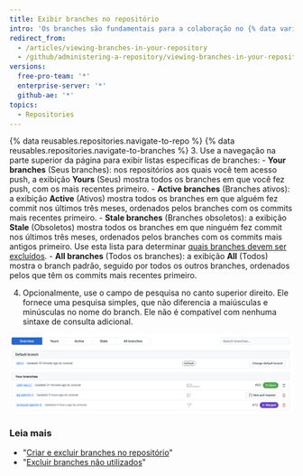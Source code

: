 ```yaml
---
title: Exibir branches no repositório
intro: 'Os branches são fundamentais para a colaboração no {% data variables.product.product_name %}, e a melhor maneira de exibi-los é a página de branches.'
redirect_from:
  - /articles/viewing-branches-in-your-repository
  - /github/administering-a-repository/viewing-branches-in-your-repository
versions:
  free-pro-team: '*'
  enterprise-server: '*'
  github-ae: '*'
topics:
  - Repositories
---
```


{% data reusables.repositories.navigate-to-repo %}
{% data reusables.repositories.navigate-to-branches %}
3. Use a navegação na parte superior da página para exibir listas específicas de branches:
    - **Your branches** (Seus branches): nos repositórios aos quais você tem acesso push, a exibição **Yours** (Seus) mostra todos os branches em que você fez push, com os mais recentes primeiro.
    - **Active branches** (Branches ativos): a exibição **Active** (Ativos) mostra todos os branches em que alguém fez commit nos últimos três meses, ordenados pelos branches com os commits mais recentes primeiro.
    - **Stale branches** (Branches obsoletos): a exibição **Stale** (Obsoletos) mostra todos os branches em que ninguém fez commit nos últimos três meses, ordenados pelos branches com os commits mais antigos primeiro. Use esta lista para determinar [quais branches devem ser excluídos](/articles/creating-and-deleting-branches-within-your-repository).
    - **All branches** (Todos os branches): a exibição **All** (Todos) mostra o branch padrão, seguido por todos os outros branches, ordenados pelos que têm os commits mais recentes primeiro.

4. Opcionalmente, use o campo de pesquisa no canto superior direito. Ele fornece uma pesquisa simples, que não diferencia a maiúsculas e minúsculas no nome do branch. Ele não é compatível com nenhuma sintaxe de consulta adicional.

![A página de branches do repositório Atom](/assets/images/help/branches/branches-overview-atom.png)

### Leia mais

- "[Criar e excluir branches no repositório](/articles/creating-and-deleting-branches-within-your-repository)"
- "[Excluir branches não utilizados](/articles/deleting-unused-branches)"
